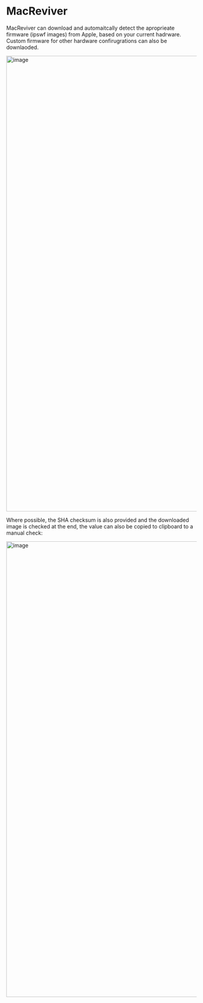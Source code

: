 # MacReviver
MacReviver can download and automaitcally detect the aproprieate firmware (ipswf images) from Apple, based on your current hadrware. Custom firmware for other hardware confirugrations can also be downlaoded.


<img width="1203" alt="image" src="https://github.com/stoiandan/MacReviver/assets/10388612/a38796de-d9b2-4970-865b-8bd7e3d628c0">


Where possible, the SHA checksum is also provided and the downloaded image is checked at the end, the value can also be copied to clipboard to a manual check:

<img width="1203" alt="image" src="https://github.com/stoiandan/MacReviver/assets/10388612/5ba878b8-f45e-4887-bcb6-5247b528cc23">
